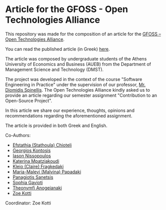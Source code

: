 # Article for the GFOSS - Open Technologies Alliance
This repository was made for the composition of an article for the [GFOSS – Open Technologies Alliance]( https://gfoss.eu/ ).

You can read the published article (in Greek) [here]( https://edu.ellak.gr/2018/06/21/sinisfora-fititon-tou-opa-se-erga-logismikou-anichtou-kodika/ ).

The article was composed by undergraduate students of the Athens University of Economics and Business (AUEB) from the Department of 
Management Science and Technology (DMST).

The project was developed in the context of the course "Software Engineering in Practice" under the supervision of our professor, [Mr. Diomidis Spinellis](https://github.com/dspinellis). The Open Technologies Alliance kindly asked
us to provide an article regarding our semester assignment "Contribution to an Open-Source Project". 

In this article we share our experience, thoughts, opinions and recommendations regarding the aforementioned assignment. 

The article is provided in both Greek and English.

Co-Authors:
* [Efstathia (Stathoula) Chioteli](https://github.com/stathoula)
* [Georgios Kontosis](https://github.com/gkodosis)
* [Iason Nissopoulos](https://github.com/IasonNissopoulos)
* [Katerina Mpatziakoudi](https://github.com/katmpatz)
* [Kleio (Claire) Fragkedaki](https://github.com/kfragkedaki)
* [Maria-Malevi (Malvina) Papadaki](https://github.com/MalvinaPap)
* [Panagiotis Sanetsis](https://github.com/SanetsisPanagiotis)
* [Sophia Gavioti](https://github.com/SophiaGvt)
* [Theonymfi Anogeianaki](https://github.com/Theonimfi)
* [Zoe Kotti](https://github.com/zoekt)

Coordinator:
Zoe Kotti
